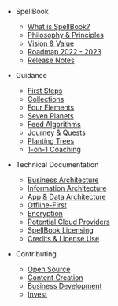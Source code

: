 <!-- docs/_sidebar.md -->

- SpellBook
  - [What is SpellBook?](spellbook/whatis.md)
  - [Philosophy & Principles](spellbook/principles.md)
  - [Vision & Value](spellbook/vision.md)
  - [Roadmap 2022 - 2023](spellbook/roadmap.md)
  - [Release Notes](spellbook/releasenotes.md)

- Guidance
  - [First Steps](guidance/guide.md)
  - [Collections](guidance/collections.md)
  - [Four Elements](guidance/four_elements.md)
  - [Seven Planets]()
  - [Feed Algorithms]()
  - [Journey & Quests]()
  - [Planting Trees]()
  - [1-on-1 Coaching]()

- Technical Documentation
  - [Business Architecture]()
  - [Information Architecture]()
  - [App & Data Architecture]()
  - [Offline-First]()
  - [Encryption]()
  - [Potential Cloud Providers]()
  - [SpellBook Licensing]()
  - [Credits & License Use]()

- Contributing
  - [Open Source]()
  - [Content Creation]()
  - [Business Development]()
  - [Invest]()
